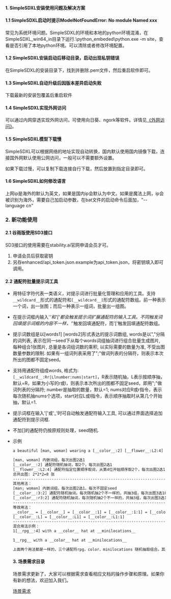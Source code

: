 #### 1. SimpleSDXL安装使用问题及解决方案

#### 1.1  SimpleSDXL启动时提示ModelNotFoundError: No module Named xxx

常见为系统环境问题。SimpleSDXL的环境和本地的python环境混淆，在SimpleSDXL_win64_in目录下运行.\python_embeded\python.exe -m site，查看是否引用了本地python环境。可以清除或者修改环境配置。

#### 1.2 SimpleSDXL安装启动后移动目录，启动出现私钥错误

在SimpleSDXL的安装目录下，找到并删除.pem文件，然后重启软件即可。

#### 1.3 SimpleSDXL自动升级后因版本差异启动失败

下载最新的安装包覆盖后重启软件

#### 1.4 SimpleSDXL实现外网访问

可以通过内网穿透实现外网访问，可使用向日葵、ngork等软件。详情见[《外网访问》](./外网访问.md)。

#### 1.5 SimpleSDXL模型下载慢

SimpleSDXL可以根据网络的地址实现自动转换，国内默认使用国内镜像下载，连接国外网默认使用公网访问，一般可以不需要额外设置。

如果下载过慢，可以复制下载连接自行下载，然后放置到指定目录即可。

#### 1.6 SimpleSDXL如何修改语言

上网ip是海外的默认为英文，如果是国内ip会默认为中文。如果是魔法上网，ip会被识别为海外，需要自己加启动参数，在bat文件的启动命令后面加，"--language cn"

### 2. 新功能使用

#### 2.1 谷雨版使用SD3接口

SD3接口的使用需要在stability.ai官网申请会员才可。

1. 申请会员后获取密钥
2. 另存enhanced/api_token.json.example为api_token.json，将密钥填入即可调用。

#### 2.2 通配符批量提示词工具

- 用特征字符代表一类语义，对提示词进行批量化管理和应用的工具。支持`__wildcard__`形式的通配符和`[__wildcard__]`形式的通配符数组。前一种表示一个词，出一张图；而后一种表示一组词，批量出一组图。

- 在提示词框内输入'*'和'['都会触发提示词扩展通配符的输入工具。不同触发词回填提示词框的内容不一样，'*'触发回填通配符，而'['触发回填通配符数组。

- 提示词数组是以[words1] [words2]形式表达的提示词数组, words是以","分隔的词列表, 表示在同一seed下从每个words词组抽词进行组合批量生成图片, 每种组合1张图片, 总量是各词组词数的乘积, 以实际需要的数量为准, 不受出图数量参数的限制. 如果有一组词列表采用了";"做词列表的分隔符，则表示本次所出的图都不固定seed。

- 支持用通配符组成words, 格式为:`[__wildcard__:Rr|Llnumber:nums|start]`，R表示随机抽，L表示按顺序抽，默认=R，如果为小写的r或l，则表示本次所出的图都不固定seed，即用";"做词列表的分隔符; number是抽取的数量，默认=1; nums对应R或r指令，表示每次随机抽nums个选项，start对应L或l指令，表示顺序抽取时从第几个开始抽，默认=1.

- 提示词框在输入'['或'_'时可自动触发通配符输入工具, 可以通过界面选择追加通配符到提示词框.

- 不加[]的通配符仍按原规则处理，seed随机.

- 示例

  ```tex
  a beautiful [man, woman] wearing a [__color__:2] [__flower__:L2:4] suit
  
  [man, woman] 内嵌词组，每次出图2选1
  [__color__:2] 通配符随机抽词，取2个，每次出图2选1
  [__flower__:L2:4] 通配符指定位置顺序取词，从第4位开始顺序取2个，每次出图2选1
  总共出图: 2*2*2=8 张
  ---------------------------------------------------------------------------------------------
  其他用法：
  [man; woman] 内嵌词组，每次出图2选1，每次不固定seed
  [__color__:3:2] 通配符随机抽词，每次随机抽2个不一样的，共抽3组，每次出图3选1组
  [__color__:r3:2] 通配符随机抽词，每次随机抽2个不一样的，共抽3组，每次出图3选1组，不固定seed 
  ---------------------------------------------------------------------------------------------
  等效用法：
  __color__ = [__color__] = [__color__:1] = [__color__:1:1] = [__color__:R1] = [__color__:R1:1]
  [__color__:L] = [__color__:L1] = [__color__:L1:1]
  ---------------------------------------------------------------------------------------------
  混合用法示例：
  1[__rpg__:4] with a __color__ hat at __minilocations__
  
  1__rpg__ with a __color__ hat at __minilocations__
  
  上面两个用法都是一样的，三个通配符rpg，color，minilocations 随机抽取组合。其差异在于，前者生成图片的数量由提示词来决定的，而后者的生成数量由系统出图数量的设置决定。
  ```

  #### 3. 场景需求目录

  场景需求更新了，大家可以根据需求查看相应文档的操作步骤和原理。如果你有新的想法，欢迎加入我们。

  [场景需求](https://github.com/metercai/UseCaseGuidance/blob/main/UseCaseGuidanceForSimpleSDXL.md)